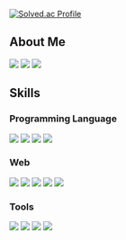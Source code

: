 
[![Solved.ac Profile](http://mazassumnida.wtf/api/v2/generate_badge?boj=ghdyd586)](https://solved.ac/ghdyd586)


<h2>About Me</h2>

<a href="https://www.instagram.com/yongthehuman/" target="_blank"><img src="https://img.shields.io/badge/yongthehuman-E4405F?style=for-the-badge&logo=Instagram&logoColor=white"/></a>
<a href="mailto:ghdyd586@gmail.com"><img src="https://img.shields.io/badge/ghdyd586@gmail.com-EA4335?style=for-the-badge&logo=Gmail&logoColor=white&link=mailto:ghdyd586@gmail.com"/></a>
<a href="https://open.spotify.com/user/33rn9ppd9jr47l5867o9i8uvf?si=48edbe72dab64cd4" target="_blank"><img src="https://img.shields.io/badge/Spotify-1DB954?style=for-the-badge&logo=Spotify&logoColor=white"/></a>



<h2>Skills</h2>
<h3>Programming Language</h3>
<a><img src="https://img.shields.io/badge/JAVA-007396?style=for-the-badge&logo=java&logoColor=white"></a>
<a><img src="https://img.shields.io/badge/C++-00599C?style=for-the-badge&logo=C++&logoColor=white"></a>
<a><img src="https://img.shields.io/badge/C-A8B9CC?style=for-the-badge&logo=C&logoColor=white"></a>
<a><img src="https://img.shields.io/badge/Python-3776AB?style=for-the-badge&logo=Python&logoColor=white"></a>


<h3>Web</h3>
<img src="https://img.shields.io/badge/HTML5-E34F26?style=for-the-badge&logo=HTML5&logoColor=white">
<img src="https://img.shields.io/badge/css3-1572B6?style=for-the-badge&logo=css3&logoColor=white">
<img src="https://img.shields.io/badge/JavaScript-F7DF1E?style=for-the-badge&logo=JavaScript&logoColor=white">
<img src="https://img.shields.io/badge/React-61DAFB?style=for-the-badge&logo=React&logoColor=white">
<img src="https://img.shields.io/badge/MySQL-4479A1?style=for-the-badge&logo=MySQL&logoColor=white">



<h3>Tools</h3>
<img src="https://img.shields.io/badge/Figma-F24E1E?style=for-the-badge&logo=Figma&logoColor=white">
<img src="https://img.shields.io/badge/Git-F05032?style=for-the-badge&logo=Git&logoColor=white">
<img src="https://img.shields.io/badge/VSCode-007ACC?style=for-the-badge&logo=Visual Studio Code&logoColor=white">
<img src="https://img.shields.io/badge/Lightroom-31A8FF?style=for-the-badge&logo=Adobe Lightroom&logoColor=white">






<!--
**ghdyd586/ghdyd586** is a ✨ _special_ ✨ repository because its `README.md` (this file) appears on your GitHub profile.

Here are some ideas to get you started:

- 🔭 I’m currently working on ...
- 🌱 I’m currently learning ...
- 👯 I’m looking to collaborate on ...
- 🤔 I’m looking for help with ...
- 💬 Ask me about ...
- 📫 How to reach me: ...
- 😄 Pronouns: ...
- ⚡ Fun fact: ...
-->
